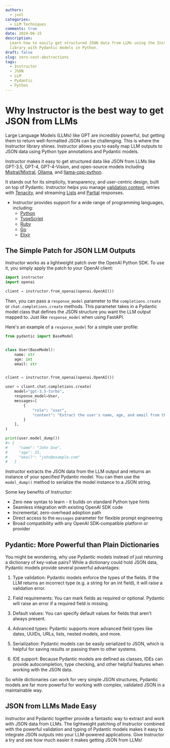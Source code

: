 ```yaml
---
authors:
  - jxnl
categories:
  - LLM Techniques
comments: true
date: 2024-06-15
description:
  Learn how to easily get structured JSON data from LLMs using the Instructor
  library with Pydantic models in Python.
draft: false
slug: zero-cost-abstractions
tags:
  - Instructor
  - JSON
  - LLM
  - Pydantic
  - Python
---
```


# Why Instructor is the best way to get JSON from LLMs

Large Language Models (LLMs) like GPT are incredibly powerful, but getting them to return well-formatted JSON can be challenging. This is where the Instructor library shines. Instructor allows you to easily map LLM outputs to JSON data using Python type annotations and Pydantic models.

Instructor makes it easy to get structured data like JSON from LLMs like GPT-3.5, GPT-4, GPT-4-Vision, and open-source models including [Mistral/Mixtral](../..../../integrations/together.md), [Ollama](../..../../integrations/ollama.md), and [llama-cpp-python](../..../../integrations/llama-cpp-python.md).

It stands out for its simplicity, transparency, and user-centric design, built on top of Pydantic. Instructor helps you manage [validation context](../..../../concepts/reask_validation.md), retries with [Tenacity](../..../../concepts/retrying.md), and streaming [Lists](../..../../concepts/lists.md) and [Partial](../..../../concepts/partial.md) responses.

- Instructor provides support for a wide range of programming languages, including:
  - [Python](https://python.useinstructor.com)
  - [TypeScript](https://js.useinstructor.com)
  - [Ruby](https://ruby.useinstructor.com)
  - [Go](https://go.useinstructor.com)
  - [Elixir](https://hex.pm/packages/instructor)

<!-- more -->

## The Simple Patch for JSON LLM Outputs

Instructor works as a lightweight patch over the OpenAI Python SDK. To use it, you simply apply the patch to your OpenAI client:

```python
import instructor
import openai

client = instructor.from_openai(openai.OpenAI())
```

Then, you can pass a `response_model` parameter to the `completions.create` or `chat.completions.create` methods. This parameter takes in a Pydantic model class that defines the JSON structure you want the LLM output mapped to. Just like `response_model` when using FastAPI.

Here's an example of a `response_model` for a simple user profile:

```python
from pydantic import BaseModel


class User(BaseModel):
    name: str
    age: int
    email: str


client = instructor.from_openai(openai.OpenAI())

user = client.chat.completions.create(
    model="gpt-3.5-turbo",
    response_model=User,
    messages=[
        {
            "role": "user",
            "content": "Extract the user's name, age, and email from this: John Doe is 25 years old. His email is john@example.com",
        }
    ],
)

print(user.model_dump())
#> {
#     "name": "John Doe",
#     "age": 25,
#     "email": "john@example.com"
#   }
```

Instructor extracts the JSON data from the LLM output and returns an instance of your specified Pydantic model. You can then use the `model_dump()` method to serialize the model instance to a JSON string.

Some key benefits of Instructor:

- Zero new syntax to learn - it builds on standard Python type hints
- Seamless integration with existing OpenAI SDK code
- Incremental, zero-overhead adoption path
- Direct access to the `messages` parameter for flexible prompt engineering
- Broad compatibility with any OpenAI SDK-compatible platform or provider

## Pydantic: More Powerful than Plain Dictionaries

You might be wondering, why use Pydantic models instead of just returning a dictionary of key-value pairs? While a dictionary could hold JSON data, Pydantic models provide several powerful advantages:

1. Type validation: Pydantic models enforce the types of the fields. If the LLM returns an incorrect type (e.g. a string for an int field), it will raise a validation error.

2. Field requirements: You can mark fields as required or optional. Pydantic will raise an error if a required field is missing.

3. Default values: You can specify default values for fields that aren't always present.

4. Advanced types: Pydantic supports more advanced field types like dates, UUIDs, URLs, lists, nested models, and more.

5. Serialization: Pydantic models can be easily serialized to JSON, which is helpful for saving results or passing them to other systems.

6. IDE support: Because Pydantic models are defined as classes, IDEs can provide autocompletion, type checking, and other helpful features when working with the JSON data.

So while dictionaries can work for very simple JSON structures, Pydantic models are far more powerful for working with complex, validated JSON in a maintainable way.

## JSON from LLMs Made Easy

Instructor and Pydantic together provide a fantastic way to extract and work with JSON data from LLMs. The lightweight patching of Instructor combined with the powerful validation and typing of Pydantic models makes it easy to integrate JSON outputs into your LLM-powered applications. Give Instructor a try and see how much easier it makes getting JSON from LLMs!
